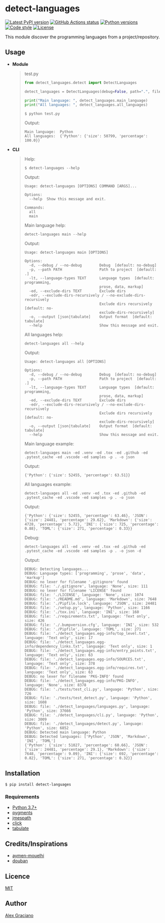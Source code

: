 # detect-languages

[![Latest PyPI version](https://img.shields.io/pypi/v/detect-languages.svg)](https://pypi.python.org/pypi/detect-languages) [![GitHub Actions status](https://github.com/alexgracianoarj/detect-languages/workflows/Tests/badge.svg)](https://github.com/alexgracianoarj/detect-languages/actions?query=workflow%3ATests) [![Python versions](https://img.shields.io/pypi/pyversions/detect-languages.svg)](https://pypi.python.org/pypi/detect-languages) [![Code style](https://img.shields.io/badge/code%20style-black-000000.svg)](https://github.com/python/black) [![License](https://img.shields.io/github/license/alexgracianoarj/detect-languages)](https://github.com/alexgracianoarj/detect-languages/blob/main/LICENSE)

This module discover the programming languages from a project/repository.

## Usage

-   **Module**

    > test.py
    >
    > ``` python
    > from detect_languages.detect import DetectLanguages
    >
    > detect_languages = DetectLanguages(debug=False, path=".", file_types=["programming"], exclude_dirs=[".venv", ".tox", "samples"], exclude_dirs_recursively=False)
    >
    > print("Main language: ", detect_languages.main_language)
    > print("All languages: ", detect_languages.all_languages)
    > ```
    >     $ python test.py
    >
    > Output:
    >
    >     Main language:  Python
    >     All languages:  {'Python': {'size': 50799, 'percentage': 100.0}}

-   **CLI**

    > Help:
    >
    >     $ detect-languages --help
    >
    > Output:
    >
    >     Usage: detect-languages [OPTIONS] COMMAND [ARGS]...
    >
    >     Options:
    >       --help  Show this message and exit.
    >
    >     Commands:
    >       all
    >       main
    >
    > Main language help:
    >
    >     detect-languages main --help
    >
    > Output:
    >
    >     Usage: detect-languages main [OPTIONS]
    >     
    >     Options:
    >       -d, --debug / --no-debug        Debug  [default: no-debug]
    >       -p, --path PATH                 Path to project  [default: .]
    >       -lt, --language-types TEXT      Language types  [default: programming, 
    >                                       prose, data, markup]
    >       -ed, --exclude-dirs TEXT        Exclude dirs
    >       -edr, --exclude-dirs-recursively / --no-exclude-dirs-recursively       
    >                                       Exclude dirs recursively  [default: no-
    >                                       exclude-dirs-recursively]
    >       -o, --output [json|tabulate]    Output format  [default: tabulate]     
    >       --help                          Show this message and exit.
    >
    > All languages help:
    >
    >     detect-languages all --help
    >
    > Output:
    >
    >     Usage: detect-languages all [OPTIONS]
    >     
    >     Options:
    >       -d, --debug / --no-debug        Debug  [default: no-debug]
    >       -p, --path PATH                 Path to project  [default: .]
    >       -lt, --language-types TEXT      Language types  [default: programming, 
    >                                       prose, data, markup]
    >       -ed, --exclude-dirs TEXT        Exclude dirs
    >       -edr, --exclude-dirs-recursively / --no-exclude-dirs-recursively       
    >                                       Exclude dirs recursively  [default: no-
    >                                       exclude-dirs-recursively]
    >       -o, --output [json|tabulate]    Output format  [default: tabulate]     
    >       --help                          Show this message and exit.
    >
    > Main language example:
    >
    >     detect-languages main -ed .venv -ed .tox -ed .github -ed .pytest_cache -ed .vscode -ed samples -p . -o json
    >
    > Output:
    >
    >     {'Python': {'size': 52455, 'percentage': 63.51}}
    >
    > All languages example:
    >
    >     detect-languages all -ed .venv -ed .tox -ed .github -ed .pytest_cache -ed .vscode -ed samples -p . -o json
    >
    > Output:
    >
    >     {'Python': {'size': 52455, 'percentage': 63.46}, 'JSON': {'size': 24481, 'percentage': 29.62}, 'Markdown': {'size': 4728, 'percentage': 5.72}, 'INI': {'size': 725, 'percentage': 0.88}, 'TOML': {'size': 271, 'percentage': 0.33}}
    >
    > Debug:
    >
    >     detect-languages all -ed .venv -ed .tox -ed .github -ed .pytest_cache -ed .vscode -ed samples -p . -o json -d
    >
    > Output:
    >
    >     DEBUG: Detecting languages...
    >     DEBUG: Language types: ['programming', 'prose', 'data', 'markup']
    >     DEBUG: no lexer for filename '.gitignore' found
    >     DEBUG: file: './.gitignore', language: 'None', size: 111
    >     DEBUG: no lexer for filename 'LICENSE' found
    >     DEBUG: file: './LICENSE', language: 'None', size: 1074
    >     DEBUG: file: './README.md', language: 'Markdown', size: 7648
    >     DEBUG: file: './Pipfile.lock', language: 'JSON', size: 24481
    >     DEBUG: file: './setup.py', language: 'Python', size: 1166
    >     DEBUG: file: './tox.ini', language: 'INI', size: 160
    >     DEBUG: file: './requirements.txt', language: 'Text only', size: 426
    >     DEBUG: file: './.bumpversion.cfg', language: 'INI', size: 532
    >     DEBUG: file: './Pipfile', language: 'TOML', size: 271
    >     DEBUG: file: './detect_languages.egg-info/top_level.txt', language: 'Text only', size: 17
    >     DEBUG: file: './detect_languages.egg-info/dependency_links.txt', language: 'Text only', size: 1
    >     DEBUG: file: './detect_languages.egg-info/entry_points.txt', language: 'Text only', size: 63
    >     DEBUG: file: './detect_languages.egg-info/SOURCES.txt', language: 'Text only', size: 378
    >     DEBUG: file: './detect_languages.egg-info/requires.txt', language: 'Text only', size: 63
    >     DEBUG: no lexer for filename 'PKG-INFO' found
    >     DEBUG: file: './detect_languages.egg-info/PKG-INFO', language: 'None', size: 8378
    >     DEBUG: file: './tests/test_cli.py', language: 'Python', size: 726
    >     DEBUG: file: './tests/test_detect.py', language: 'Python', size: 1608
    >     DEBUG: file: './detect_languages/languages.py', language: 'Python', size: 37666
    >     DEBUG: file: './detect_languages/cli.py', language: 'Python', size: 3009
    >     DEBUG: file: './detect_languages/detect.py', language: 'Python', size: 6852
    >     DEBUG: Detected main language: Python
    >     DEBUG: Detected languages: ['Python', 'JSON', 'Markdown', 'INI', 'TOML']
    >     {'Python': {'size': 51027, 'percentage': 60.66}, 'JSON': {'size': 24481, 'percentage': 29.1}, 'Markdown': {'size': 7648, 'percentage': 9.09}, 'INI': {'size': 692, 'percentage': 0.82}, 'TOML': {'size': 271, 'percentage': 0.32}}
    >

## Installation

    $ pip install detect-languages

### Requirements

-   [Python 3.7+](https://www.python.org/downloads/)
-   [pygments](https://pypi.org/project/Pygments/)
-   [jmespath](https://pypi.org/project/jmespath/)
-   [click](https://pypi.org/project/click/)
-   [tabulate](https://pypi.org/project/tabulate/)

## Credits/Inspirations
-   [aymen-mouelhi](https://gist.github.com/aymen-mouelhi/82c93fbcd25f091f2c13faa5e0d61760)
-   [douban](https://github.com/douban/linguist)

## Licence

[MIT](https://github.com/alexgracianoarj/detect-languages/blob/main/LICENSE)

## Author

[Alex Graciano](mailto:alexgracianoarj@gmail.com)
